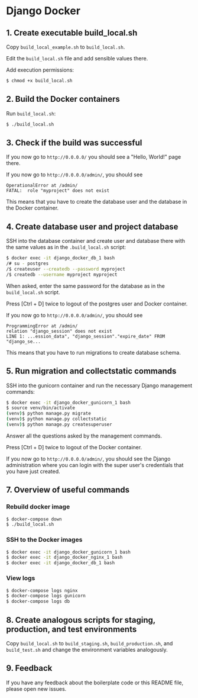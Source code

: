 # Django Docker

## 1. Create executable build_local.sh

Copy `build_local_example.sh` to `build_local.sh`.

Edit the `build_local.sh` file and add sensible values there.

Add execution permissions:

```bash
$ chmod +x build_local.sh
```

## 2. Build the Docker containers

Run `build_local.sh`:

```bash
$ ./build_local.sh
```

## 3. Check if the build was successful

If you now go to `http://0.0.0.0/` you should see a "Hello, World!" page there.

If you now go to `http://0.0.0.0/admin/`, you should see 

```
OperationalError at /admin/
FATAL:  role "myproject" does not exist
```

This means that you have to create the database user and the database in the Docker container.

## 4. Create database user and project database

SSH into the database container and create user and database there with the same values as in the `.build_local.sh` script:

```bash
$ docker exec -it django_docker_db_1 bash
/# su - postgres
/$ createuser --createdb --password myproject
/$ createdb --username myproject myproject
```

When asked, enter the same password for the database as in the `build_local.sh` script.

Press [Ctrl + D] twice to logout of the postgres user and Docker container.

If you now go to `http://0.0.0.0/admin/`, you should see 

```
ProgrammingError at /admin/
relation "django_session" does not exist
LINE 1: ...ession_data", "django_session"."expire_date" FROM "django_se...
```

This means that you have to run migrations to create database schema.

## 5. Run migration and collectstatic commands

SSH into the gunicorn container and run the necessary Django management commands:

```bash
$ docker exec -it django_docker_gunicorn_1 bash
$ source venv/bin/activate
(venv)$ python manage.py migrate
(venv)$ python manage.py collectstatic
(venv)$ python manage.py createsuperuser
```

Answer all the questions asked by the management commands.

Press [Ctrl + D] twice to logout of the Docker container.

If you now go to `http://0.0.0.0/admin/`, you should see the Django administration where you can login with the super user's credentials that you have just created.

## 7. Overview of useful commands

### Rebuild docker image

```bash
$ docker-compose down
$ ./build_local.sh
```

### SSH to the Docker images

```bash
$ docker exec -it django_docker_gunicorn_1 bash
$ docker exec -it django_docker_nginx_1 bash
$ docker exec -it django_docker_db_1 bash
```

### View logs

```bash
$ docker-compose logs nginx
$ docker-compose logs gunicorn
$ docker-compose logs db
```

## 8. Create analogous scripts for staging, production, and test environments

Copy `build_local.sh` to `build_staging.sh`, `build_production.sh`, and `build_test.sh` and change the environment variables analogously.

## 9. Feedback

If you have any feedback about the boilerplate code or this README file, please open new issues.
